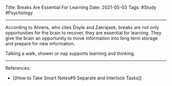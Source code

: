 Title: Breaks Are Essential For Learning
Date: 2021-05-03
Tags: #Study #Psychology 

---

According to Ahrens, who cites Doyle and Zakrajsek, breaks are not only opportunities for the brain to recover, they are essential for learning. They give the brain an opportunity to move information into long term storage and prepare for new information.

Talking a walk, shower or nap supports learning and thinking.

---

References:
* [[How to Take Smart Notes#9 Separate and Interlock Tasks]]